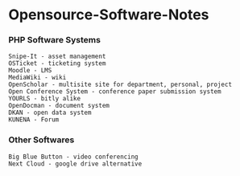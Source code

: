 # Opensource-Software-Notes
### PHP Software Systems
```
Snipe-It - asset management
OSTicket - ticketing system
Moodle - LMS
MediaWiki - wiki
OpenScholar - multisite site for department, personal, project
Open Conference System - conference paper submission system
YOURLS - bitly alike
OpenDocman - document system
DKAN - open data system
KUNENA - Forum
```

### Other Softwares
```
Big Blue Button - video conferencing
Next Cloud - google drive alternative

```
